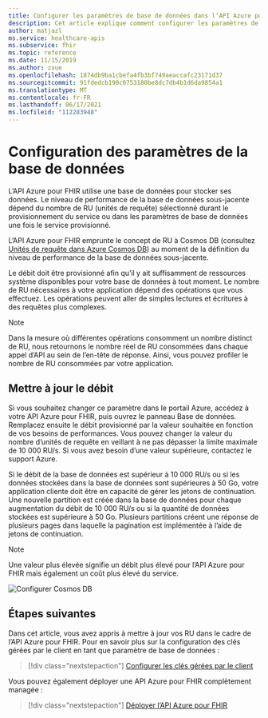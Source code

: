 ```yaml
---
title: Configurer les paramètres de base de données dans l’API Azure pour FHIR
description: Cet article explique comment configurer les paramètres de base de données dans l’API Azure pour FHIR
author: matjazl
ms.service: healthcare-apis
ms.subservice: fhir
ms.topic: reference
ms.date: 11/15/2019
ms.author: zxue
ms.openlocfilehash: 1874db9ba1cbefa4fb3bf749aeaccafc23171d37
ms.sourcegitcommit: 91fdedcb190c0753180be8dc7db4b1d6da9854a1
ms.translationtype: MT
ms.contentlocale: fr-FR
ms.lasthandoff: 06/17/2021
ms.locfileid: "112283948"
---
```

# <a name="configure-database-settings"></a>Configuration des paramètres de la base de données 

L’API Azure pour FHIR utilise une base de données pour stocker ses données. Le niveau de performance de la base de données sous-jacente dépend du nombre de RU (unités de requête) sélectionné durant le provisionnement du service ou dans les paramètres de base de données une fois le service provisionné.

L’API Azure pour FHIR emprunte le concept de RU à Cosmos DB (consultez [Unités de requête dans Azure Cosmos DB](../../cosmos-db/request-units.md)) au moment de la définition du niveau de performance de la base de données sous-jacente. 

Le débit doit être provisionné afin qu’il y ait suffisamment de ressources système disponibles pour votre base de données à tout moment. Le nombre de RU nécessaires à votre application dépend des opérations que vous effectuez. Les opérations peuvent aller de simples lectures et écritures à des requêtes plus complexes. 

> [!NOTE]
> Dans la mesure où différentes opérations consomment un nombre distinct de RU, nous retournons le nombre réel de RU consommées dans chaque appel d’API au sein de l’en-tête de réponse. Ainsi, vous pouvez profiler le nombre de RU consommées par votre application.

## <a name="update-throughput"></a>Mettre à jour le débit

Si vous souhaitez changer ce paramètre dans le portail Azure, accédez à votre API Azure pour FHIR, puis ouvrez le panneau Base de données. Remplacez ensuite le débit provisionné par la valeur souhaitée en fonction de vos besoins de performances. Vous pouvez changer la valeur du nombre d’unités de requête en veillant à ne pas dépasser la limite maximale de 10 000 RU/s. Si vous avez besoin d’une valeur supérieure, contactez le support Azure.

Si le débit de la base de données est supérieur à 10 000 RU/s ou si les données stockées dans la base de données sont supérieures à 50 Go, votre application cliente doit être en capacité de gérer les jetons de continuation. Une nouvelle partition est créée dans la base de données pour chaque augmentation du débit de 10 000 RU/s ou si la quantité de données stockées est supérieure à 50 Go. Plusieurs partitions créent une réponse de plusieurs pages dans laquelle la pagination est implémentée à l’aide de jetons de continuation.

> [!NOTE] 
> Une valeur plus élevée signifie un débit plus élevé pour l’API Azure pour FHIR mais également un coût plus élevé du service.

![Configurer Cosmos DB](media/database/database-settings.png)

## <a name="next-steps"></a>Étapes suivantes

Dans cet article, vous avez appris à mettre à jour vos RU dans le cadre de l’API Azure pour FHIR. Pour en savoir plus sur la configuration des clés gérées par le client en tant que paramètre de base de données :

>[!div class="nextstepaction"]
>[Configurer les clés gérées par le client](customer-managed-key.md)

Vous pouvez également déployer une API Azure pour FHIR complètement managée :
 
>[!div class="nextstepaction"]
>[Déployer l’API Azure pour FHIR](fhir-paas-portal-quickstart.md)